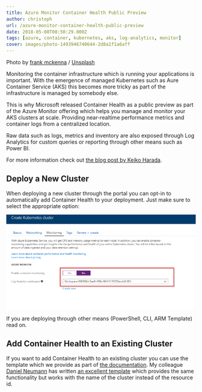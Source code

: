 ```yaml
---
title: Azure Monitor Container Health Public Preview
author: christoph
url: /azure-monitor-container-health-public-preview
date: 2018-05-08T08:50:29.000Z
tags: [azure, container, kubernetes, aks, log-analytics, monitor]
cover: images/photo-1493946740644-2d8a1f1a6aff
---
```


Photo by [frank mckenna](https://unsplash.com/@frankiefoto?utm_source=ghost&amp;utm_medium=referral&amp;utm_campaign=api-credit) / [Unsplash](https://unsplash.com/?utm_source=ghost&amp;utm_medium=referral&amp;utm_campaign=api-credit)

Monitoring the container infrastructure which is running your applications is important. With the emergence of managed Kubernetes such as Aure Container Service (AKS) this becomes more tricky as part of the infrastructure is managed by somebody else.

This is why Microsoft released Container Health as a public preview as part of the Azure Monitor offering which helps you manage and monitor your AKS clusters at scale. Providing near-realtime performance metrics and container logs from a centralized location.

Raw data such as logs, metrics and inventory are also exposed through Log Analytics for custom queries or reporting through other means such as Power BI.

For more information check out [the blog post by Keiko Harada](https://azure.microsoft.com/en-us/blog/monitoring-azure-kubernetes-service-aks-with-azure-monitor-container-health-preview/).

## Deploy a New Cluster

When deploying a new cluster through the portal you can opt-in to automatically add Container Health to your deployment. Just make sure to select the appropriate option:

![kube-health](images/kube-health.png)

If you are deploying through other means (PowerShell, CLI, ARM Template) read on.

## Add Container Health to an Existing Cluster

If you want to add Container Health to an existing cluster you can use the template which we provide as part of [the documentation](https://docs.microsoft.com/en-us/azure/monitoring/monitoring-container-health). My colleague [Daniel Neumann](https://www.danielstechblog.info/) has written [an excellent template](https://github.com/neumanndaniel/armtemplates/blob/master/container/aksEnableMonitoring.json) which provides the same functionality but works with the name of the cluster instead of the resource id.

